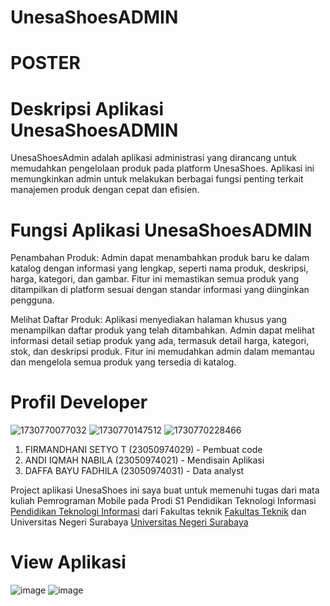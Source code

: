 # UnesaShoesADMIN

# POSTER

# Deskripsi Aplikasi UnesaShoesADMIN
UnesaShoesAdmin adalah aplikasi administrasi yang dirancang untuk memudahkan pengelolaan produk pada platform UnesaShoes. Aplikasi ini memungkinkan admin untuk melakukan berbagai fungsi penting terkait manajemen produk dengan cepat dan efisien.

# Fungsi Aplikasi UnesaShoesADMIN

Penambahan Produk: Admin dapat menambahkan produk baru ke dalam katalog dengan informasi yang lengkap, seperti nama produk, deskripsi, harga, kategori, dan gambar. Fitur ini memastikan semua produk yang ditampilkan di platform sesuai dengan standar informasi yang diinginkan pengguna.

Melihat Daftar Produk: Aplikasi menyediakan halaman khusus yang menampilkan daftar produk yang telah ditambahkan. Admin dapat melihat informasi detail setiap produk yang ada, termasuk detail harga, kategori, stok, dan deskripsi produk. Fitur ini memudahkan admin dalam memantau dan mengelola semua produk yang tersedia di katalog.

# Profil Developer

![1730770077032](https://github.com/user-attachments/assets/64ff5a06-0980-4f51-a463-3e753b55abd8) ![1730770147512](https://github.com/user-attachments/assets/72adc844-e1b3-439f-a76a-cb9452bfb43d) ![1730770228466](https://github.com/user-attachments/assets/2033ab65-2c44-49a4-a568-9ebf9749af22)

1. FIRMANDHANI SETYO T    (23050974029) - Pembuat code
2. ANDI IQMAH NABILA      (23050974021) - Mendisain Aplikasi
3. DAFFA BAYU FADHILA     (23050974031) - Data analyst
   
Project aplikasi UnesaShoes ini saya buat untuk memenuhi tugas dari mata kuliah Pemrograman Mobile pada Prodi S1 Pendidikan Teknologi Informasi [Pendidikan Teknologi Informasi](https://pendidikan-ti.ft.unesa.ac.id/) dari Fakultas teknik [Fakultas Teknik](https://ft.unesa.ac.id/) dan Universitas Negeri Surabaya [Universitas Negeri Surabaya](https://unesa.ac.id/) 

# View Aplikasi

![image](https://github.com/user-attachments/assets/5ae97449-ea78-4045-b127-09be2f27b34d) ![image](https://github.com/user-attachments/assets/960cdb00-a4ee-4450-bd27-0c4a4f698702)






